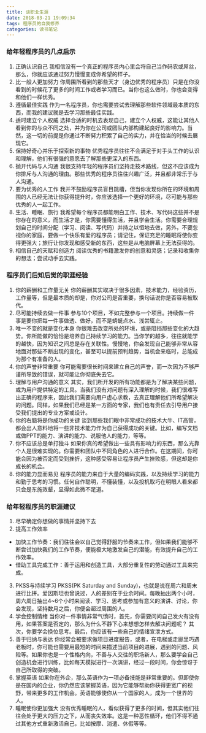 ```yaml
---
title: 谈职业生涯
date: 2018-03-21 19:09:34
tags: 程序员的自我修养
categories: 读书笔记
---
```

### 给年轻程序员的几点启示
1. 正确认识自己
我相信没有一个真正的程序员内心里会将自己当作码农或屌丝，那么，你就应该通过努力慢慢变成你希望的样子。
2. 比一般人更加努力
你周围所看到的那些天才（身边优秀的程序员）只是在你没看到的时候花了更多的时间工作或者学习而已。当你也这么做时，你也会变得和他们一样优秀。
3. 遵循最佳实践
作为一名程序员，你也需要尝试去理解那些软件领域最本质的东西，而我的建议就是去学习那些最佳实践。
4. 适时建立个人权威
选择合适的时机去表现自己，建立个人权威，这能让其他人看到你的与众不同之处，并为你在公司或团队内部构建起良好的影响力。当然，这一切的前提是你通过不断努力积累了自己的实力，并在恰当的时候去展现它。
5. 保持好奇心并乐于探索新的事物
优秀程序员往往不会满足于对手头工作的认识和理解，他们有很强的意愿去了解那些更深入的东西。
6. 抛开代码与人沟通
我很支持年轻的程序员们坚持走技术路线，但这不应该成为你排斥与人沟通的理由。那些优秀的程序员往往兴趣广泛，并且都非常乐于与人沟通。
7. 要为优秀的人工作
我并不鼓励程序员盲目跳槽，但当你发现你所在的环境和周围的人已经无法让你获得提升时，你应该选择一个更好的环境，尽可能与那些优秀的人一起工作。
8. 生活、睡眠、旅行
我希望每个程序员都能明白工作、技术、写代码这些并不是你存在的意义，而生活才是，你需要懂得生活，并且学会生活。你需要合理规划自己的时间分配（学习、阅读、写代码）并持之以恒地去做，另外，不要忽视你的家庭，要做一个快乐有爱的程序员；请记住，保证充足的睡眠将使你变得更强大；旅行让你发现和感受新的东西，这些是从电脑屏幕上无法获得的。
9. 相信自己的天赋和创造力
阅读优秀的书籍激发你的创意和灵感；记录和收集你的想法；尝试动手去实践。
### 程序员们后知后觉的职涯经验
1. 你的薪酬和工作量无关
你的薪酬其实取决于很多因素，技术能力，经验资历，工作量等，但是最本质的却是，你对公司是否重要，换句话说你是否容易被取代。
2. 尽可能持续去做一件事
参与10个项目，不如完整参与一个项目。持续做一件事是要你把每一件事做透、做好，而不是蜻蜓点水、浅尝辄止。
3. 唯一不变的就是变化本身
你很难去改变所处的环境，或是阻挡那些变化的大趋势。你所能做的恰恰是培养自己持续学习的能力。当你学的越多，往往就能学的越快，因为知识之间总是存在关联性。慢慢地，你会发现自己能够非常从容地面对那些不断出现的变化，甚至可以提前预判趋势，当机会来临时，总能成为那个有准备的人。
4. 你的声誉非常重要
你可能需要很长时间来建立自己的声誉，而一次因为不够严谨所导致的错误，就可能让你彻底失去它。
5. 理解与用户沟通的意义
其实，我们所开发的所有功能都是为了解决某些问题，或为用户提供特定的工具。当我们没有对问题有深入理解的时候，我们很难写出正确的程序来，因此我们需要向用户虚心求教，去真正理解他们所希望解决的问题。同样，如果我们已经是某一方面的专家，我们也有责任去引导用户接受我们提出的专业方案或设计。
6. 你的右脑将是你成功的关键
谈到那些我们眼中非常成功的技术大牛、IT高管，都会出人意料地将一些非技术能力作为自己获得成功的关键。比如，编写文档或做PPT的能力、演讲的能力、说服他人的能力，等等。
7. 你不应该总是单打独斗
如果你真的希望做出一些具有影响力的东西，那么光靠个人是很难实现的。你需要和团队中不同角色的人进行合作。在这期间，你可能会因为被否定而受到挫折，这种感受容易让程序员产生挫败感，但这却是你成长的机会。
8. 你的能力显而易见
程序员的能力来自于大量的编码实践，以及持续学习的能力和勤于思考的习惯。任何自作聪明，不懂装懂，以及投机取巧在明眼人看来都只会是东施效颦，显得如此微不足道。
### 给年轻程序员的职涯建议
1. 尽早确定你想做的事情并坚持下去
2. 提高工作效率
- 加快工作节奏：我们往往会以自己觉得舒服的节奏来工作，但如果我们能够不断尝试加快我们的工作节奏，便能极大地激发自己的潜能，有效提升自己的工作效率。
- 借助工具完成工作：善于运用和创造工具，大部分重复性的劳动通过工具来完成。
3. PKSS与持续学习
PKSS(PK Saturday and Sunday)，也就是说在周六和周末进行比拼。爱因斯坦也曾说过，人的差别在于业余时间。每晚抽出两个小时，周六周日抽出4~6个小时来阅读、学习、思考或参加有意义的演讲、讨论，你会发现，坚持数月之后，你便会超过周围的人。
4. 学会控制情绪
当你对一件事情非常气愤时，首先，你需要问问自己发火有没有用，如果答案是否定的，那么为什么不静下心来想想怎样去解决问题呢？
其次，你要学会换位思考。最后，你应该有一些自己的情绪宣泄方式。
5. 善于归纳与表达
你经常会被要求做项目进度报告，或者，在电梯或走廊里巧遇老板时，你可能也需要用最短的时间来描述当前项目的进展，遇到的问题、风险等。如果你也是一个性格内向，不善与人交往的职场新人，那么要学会自己创造机会进行训练，比如每天模拟进行一次演讲，经过一段时间，你会惊讶于自己所取得的突破。
6. 掌握英语
如果你在外企，那么英语作为一项必备技能是非常重要的。但即使你是在国内的企业，你仍然应该掌握英语，因为它能够帮助你获得更宽广的视野，带来更多的工作机会。英语能够使你从一个国家的人，成为一个世界的人。
7. 睡眠使你更加强大
没有优秀睡眠的人，看似获得了更多的时间，但其实他们往往会处于更大的压力之下，从而丧失效率。这是一种恶性循环，他们不得不通过其他方式重新激活自己，比如按摩、消遣、休假等等。